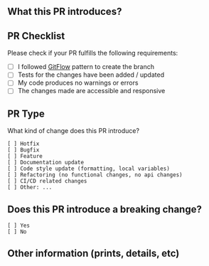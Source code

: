 ## What this PR introduces?

<!-- Please, includes description of this pull request -->

## PR Checklist

Please check if your PR fulfills the following requirements:

- [ ] I followed [GitFlow](https://github.com/techmmunity/git-magic/blob/master/docs/en/gitflow.md) pattern to create the branch
- [ ] Tests for the changes have been added / updated
- [ ] My code produces no warnings or errors
- [ ] The changes made are accessible and responsive

## PR Type

What kind of change does this PR introduce?

```
[ ] Hotfix
[ ] Bugfix
[ ] Feature
[ ] Documentation update
[ ] Code style update (formatting, local variables)
[ ] Refactoring (no functional changes, no api changes)
[ ] CI/CD related changes
[ ] Other: ...
```

## Does this PR introduce a breaking change?

```
[ ] Yes
[ ] No
```

<!-- If this PR contains a breaking change, please describe the impact and migration path for existing applications below. -->

## Other information (prints, details, etc)
